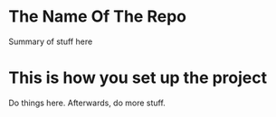 # The Name Of The Repo

Summary of stuff here

# This is how you set up the project

Do things here. Afterwards, do more stuff.
